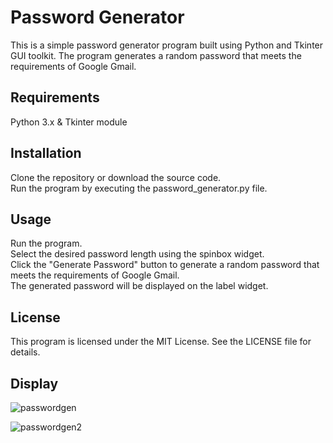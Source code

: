 # Password Generator
This is a simple password generator program built using Python and Tkinter GUI toolkit. The program generates a random password that meets the requirements of Google Gmail.

## Requirements
Python 3.x &
Tkinter module

## Installation
Clone the repository or download the source code.  
Run the program by executing the password_generator.py file.

## Usage
Run the program.  
Select the desired password length using the spinbox widget.  
Click the "Generate Password" button to generate a random password that meets the requirements of Google Gmail.  
The generated password will be displayed on the label widget.  

## License
This program is licensed under the MIT License. See the LICENSE file for details.

## Display
![passwordgen](https://user-images.githubusercontent.com/82400181/225817467-f4c2ecd1-73cd-4db4-880d-abae7bd9bf1e.jpg)

![passwordgen2](https://user-images.githubusercontent.com/82400181/225817650-2f2e0dc9-ca4a-4325-879c-8f2814540d87.jpg)

